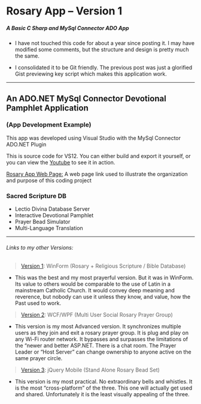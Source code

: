# Rosary App – Version 1
##### A Basic C Sharp and MySql Connector ADO App

* I have not touched this code for about a year since posting it. I may have modified some comments, but the structure and design is pretty much the same.

* I consolidated it to be Git friendly. The previous post was just a glorified Gist previewing key script which makes this application work.

---

## An ADO.NET MySql Connector Devotional Pamphlet Application
### (App Development Example)

This app was developed using Visual Studio with the MySql Connector ADO.NET Plugin

This is source code for VS12. You can either build and export it yourself, or you can view the [Youtube](https://www.youtube.com/watch?v=VLw9K8jhlSk) to see it in action.

[Rosary App Web Page:](http://mezcel.wixsite.com/rosary) A web page link used to illustrate the organization and purpose of this coding project

### Sacred Scripture DB

* Lectio Divina Database Server
* Interactive Devotional Pamphlet
* Prayer Bead Simulator
* Multi-Language Translation

---

###### Links to my other Versions:

> [Version 1](https://www.youtube.com/watch?v=VLw9K8jhlSk): WinForm (Rosary + Religious Scripture / Bible Database)
* This was the best and my most prayerful version. But it was in WinForm. Its value to others would be comparable to the use of Latin in a mainstream Catholic Church. It would convey deep meaning and reverence, but nobody can use it unless they know, and value, how the Past used to work.

> [Version 2](http://mezcel.wixsite.com/rosary): WCF/WPF (Multi User Social Rosary Prayer Group)
* This version is my most Advanced version. It synchronizes multiple users as they join and exit a rosary prayer group. It is plug and play on any Wi-Fi router network. It bypasses and surpasses the limitations of the “newer and better ASP.NET. There is a chat room. The Prayer Leader or “Host Server” can change ownership to anyone active on the same prayer circle.

> [Version 3](https://www.youtube.com/watch?v=cnw_XRBKW8Y&t=24s): jQuery Mobile (Stand Alone Rosary Bead Set)
* This version is my most practical. No extraordinary bells and whistles. It is the most “cross-platform” of the three. This one will actually get used and shared. Unfortunately it is the least visually appealing of the three.
